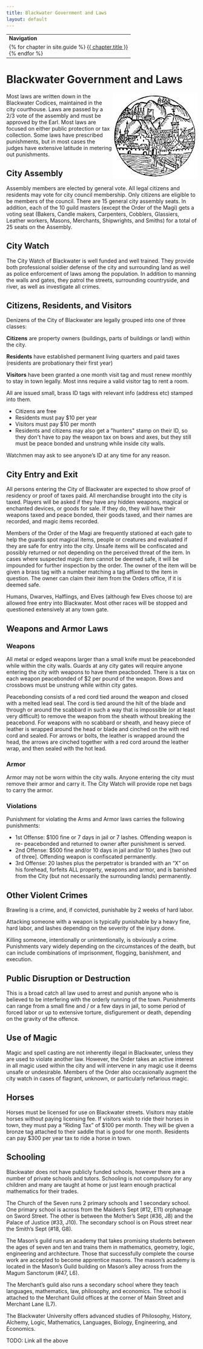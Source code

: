 ```yaml
---
title: Blackwater Government and Laws
layout: default
---
```

<table>
  <tr><td><b>Navigation</b></td></tr>
  <tr><td>
{% for chapter in site.guide %}
  <a href="{{ chapter.url | relative_url }}">{{ chapter.title }}</a><br>
{% endfor %}  
    </td></tr></table>  


# Blackwater Government and Laws
<img align="right" src="../images/Blackwater Woodcarving.png">
Most laws are written down in the Blackwater Codices, maintained in the city courthouse.
Laws are passed by a 2/3 vote of the assembly and must be approved by the Earl.
Most laws are focused on either public protection or tax collection.
Some laws have prescribed punishments, but in most cases the judges have extensive latitude in metering out punishments.

## City Assembly

Assembly members are elected by general vote.
All legal citizens and residents may vote for city council membership.
Only citizens are eligible to be members of the council.
There are 15 general city assembly seats.
In addition, each of the 10 guild masters (except the Order of the Magi) gets a voting seat (Bakers, Candle makers, Carpenters, Cobblers, Glassiers, Leather workers, Masons, Merchants, Shipwrights, and Smiths) for a total of 25 seats on the Assembly.

## City Watch

The City Watch of Blackwater is well funded and well trained.
They provide both professional soldier defense of the city and surrounding land as well as police enforcement of laws among the population.
In addition to manning the walls and gates, they patrol the streets, surrounding countryside, and river, as well as investigate all crimes.

## Citizens, Residents, and Visitors

Denizens of the City of Blackwater are legally grouped into one of three classes:

**Citizens** are property owners (buildings, parts of buildings or land) within the city.

**Residents** have established permanent living quarters and paid taxes (residents are probationary their first year)

**Visitors** have been granted a one month visit tag and must renew monthly to stay in town legally.
Most inns require a valid visitor tag to rent a room.

All are issued small, brass ID tags with relevant info (address etc) stamped into them.

* Citizens are free
* Residents must pay $10 per year
* Visitors must pay $10 per month
* Residents and citizens may also get a "hunters" stamp on their ID, so they don't have to pay the weapon tax on bows and axes, but they still must be peace bonded and unstrung while inside city walls.

Watchmen may ask to see anyone’s ID at any time for any reason.

## City Entry and Exit

All persons entering the City of Blackwater are expected to show proof of residency or proof of taxes paid.
All merchandise brought into the city is taxed. Players will be asked if they have any hidden weapons, magical or enchanted devices, or goods for sale.
If they do, they will have their weapons taxed and peace bonded, their goods taxed, and their names are recorded, and magic items recorded.

Members of the Order of the Magi are frequently stationed at each gate to help the guards spot magical items, people or creatures and evaluated if they are safe for entry into the city.
Unsafe items will be confiscated and possibly returned or not depending on the perceived threat of the item.
In cases where suspected magic item cannot be deemed safe, it will be impounded for further inspection by the order.
The owner of the item will be given a brass tag with a number matching a tag affixed to the item in question.
The owner can claim their item from the Orders office, if it is deemed safe.

Humans, Dwarves, Halflings, and Elves (although few Elves choose to) are allowed free entry into Blackwater.
Most other races will be stopped and questioned extensively at any town gate.

## Weapons and Armor Laws

### Weapons

All metal or edged weapons larger than a small knife must be peacebonded while within the city walls.
Guards at any city gates will require anyone entering the city with weapons to have them peacbonded.
There is a tax on each weapon peacebonded of $2 per pound of the weapon.
Bows and crossbows must be unstrung while within city gates.

Peacebonding consists of a red cord tied around the weapon and closed with a melted lead seal.
The cord is tied around the hilt of the blade and through or around the scabbard in such a way that is impossible (or at least very difficult) to remove the weapon from the sheath without breaking the peacebond.
For weapons with no scabbard or sheath, and heavy piece of leather is wrapped around the head or blade and cinched on the with red cord and sealed.
For arrows or bolts, the leather is wrapped around the head, the arrows are cinched together with a red cord around the leather wrap, and then sealed with the hot lead.

### Armor

Armor may not be worn within the city walls.
Anyone entering the city must remove their armor and carry it.
The City Watch will provide rope net bags to carry the armor.

### Violations

Punishment for violating the Arms and Armor laws carries the following punishments:

* 1st Offense: $100 fine or 7 days in jail or 7 lashes.
  Offending weapon is re- peacebonded and returned to owner after punishment is served.
* 2nd Offense: $500 fine and/or 10 days in jail and/or 10 lashes [two out of three].
  Offending weapon is confiscated permanently.
* 3rd Offense: 20 lashes plus the perpetrator is branded with an “X” on his forehead, forfeits ALL property, weapons and armor, and is banished from the City (but not necessarily the surrounding lands) permanently.

## Other Violent Crimes

Brawling is a crime, and, if convicted, punishable by 2 weeks of hard labor.

Attacking someone with a weapon is typically punishable by a heavy fine, hard labor, and lashes depending on the severity of the injury done.

Killing someone, intentionally or unintentionally, is obviously a crime.
Punishments vary widely depending on the circumstances of the death, but can include combinations of imprisonment, flogging, banishment, and execution.

## Public Disruption or Destruction

This is a broad catch all law used to arrest and punish anyone who is believed to be interfering with the orderly running of the town.
Punishments can range from a small fine and / or a few days in jail, to some period of forced labor or up to extensive torture, disfigurement or death, depending on the gravity of the offence.

## Use of Magic

Magic and spell casting are not inherently illegal in Blackwater, unless they are used to violate another law.
However, the Order takes an active interest in all magic used within the city and will intervene in any magic use it deems unsafe or undesirable.
Members of the Order also occasionally augment the city watch in cases of flagrant, unknown, or particularly nefarious magic.

## Horses

Horses must be licensed for use on Blackwater streets.
Visitors may stable horses without paying licensing fee.
If visitors wish to ride their horses in town, they must pay a “Riding Tax” of $100 per month.
They will be given a bronze tag attached to their saddle that is good for one month.
Residents can pay $300 per year tax to ride a horse in town.

## Schooling

Blackwater does not have publicly funded schools, however there are a number of private schools and tutors.
Schooling is not compulsory for any children and many are taught at home or just learn enough practical mathematics for their trades.

The Church of the Seven runs 2 primary schools and 1 secondary school.
One primary school is across from the Maiden’s Sept (#12, E11) orphanage on Sword Street.
The other is between the Mother’s Sept (#36, J8) and the Palace of Justice (#33, J10).
The secondary school is on Pious street near the Smith’s Sept (#18, G8).

The Mason’s guild runs an academy that takes promising students between the ages of seven and ten and trains them in mathematics, geometry, logic, engineering and architecture.
Those that successfully complete the course work are accepted to become apprentice masons.
The mason’s academy is located in the Mason’s Guild building on Mason’s alley across from the Magum Sanctorum (#47, L6).

The Merchant’s guild also runs a secondary school where they teach languages, mathematics, law, philosophy, and economics.
The school is attached to the Merchant Guild offices at the corner of Main Street and Merchant Lane (L7).

The Blackwater University offers advanced studies of Philosophy, History, Alchemy, Logic, Mathematics, Languages, Biology, Engineering, and Economics.

TODO: Link all the above
